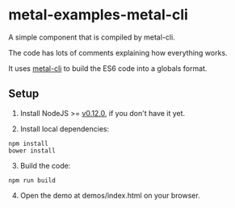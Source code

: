 # metal-examples-metal-cli

A simple component that is compiled by metal-cli.

The code has lots of comments explaining how everything works.

It uses [metal-cli](https://www.npmjs.com/package/metal-cli) to build the ES6 code into a globals format.

## Setup

1. Install NodeJS >= [v0.12.0](http://nodejs.org/dist/v0.12.0/), if you don't have it yet.

2. Install local dependencies:

  ```
  npm install
  bower install
  ```

3. Build the code:

  ```
  npm run build
  ```

4. Open the demo at demos/index.html on your browser.
